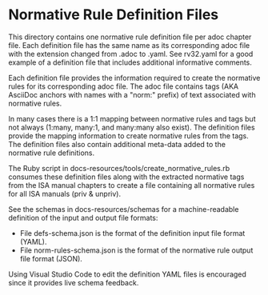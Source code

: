 # Normative Rule Definition Files

This directory contains one normative rule definition file per adoc chapter file.
Each definition file has the same name as its corresponding adoc file with the extension changed from .adoc to .yaml.
See rv32.yaml for a good example of a definition file that includes additional informative comments.

Each definition file provides the information required to create the normative rules for
its corresponding adoc file. The adoc file contains tags (AKA AsciiDoc anchors with names with a "norm:" prefix) of text associated with normative rules.

In many cases there is a 1:1 mapping between normative rules and tags but not always (1:many, many:1, and many:many also exist). The definition files provide the mapping information to create normative rules from the tags.
The definition files also contain additional meta-data added to the normative rule definitions.

The Ruby script in docs-resources/tools/create_normative_rules.rb consumes these definition files along with
the extracted normative tags from the ISA manual chapters to create a file containing all normative rules
for all ISA manuals (priv & unpriv).

See the schemas in docs-resources/schemas for a machine-readable definition of the input and output file formats:
* File defs-schema.json is the format of the definition input file format (YAML).
* File norm-rules-schema.json is the format of the normative rule output file format (JSON).

Using Visual Studio Code to edit the definition YAML files is encouraged since it provides
live schema feedback.
